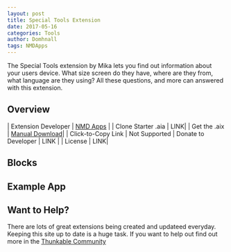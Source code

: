 ```yaml
---
layout: post
title: Special Tools Extension
date: 2017-05-16
categories: Tools
author: Domhnall
tags: NMDApps 
---
```


The Special Tools extension by Mika lets you find out information about your users device. What size screen do they have, where are they from, what language are they using? All these questions, and more can answered with this extension.



<!-- more -->

## Overview

| Extension Developer | <a href="https://nmd-apps.jimdo.com/extensions/nmd-extensions/#4" target="_blank">NMD Apps</a> |
| Clone Starter .aia | <a href="http://app.thunkable.com/?repo=raw.githubusercontent.com/domhnallohanlon/thunkable_extensions/gh-pages/assets/aia_repo/colours_extension_starter_template.asc" class="flat_btn" target="_blank" hidden> Open in Thunkable</a> LINK| 
| Get the .aix | <a href="https://sourceforge.net/projects/released/files/com.NMD.SpecialTools.aix/download" >Manual Download</a>|
| Click-to-Copy Link | <a href="#" id="copyButton" hidden>com.vishwas.Colours.aix</a> Not Supported
| Donate to Developer | LINK |
| License | LINK|

<p hidden id="copyTarget">http://community.thunkable.com/uploads/default/original/2X/e/e754019115c3749479777af7a952fbf347e06927.aix</p>

## Blocks

## Example App


## Want to Help?
There are lots of great extensions being created and updateed everyday. Keeping this site up to date is a huge task. If you want to help out find out more in the <a href="http://community.thunkable.com/t/contributing-to-thunkable-extensions-directory/3125?u=domhnall">Thunkable Community</a>

